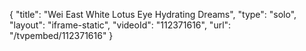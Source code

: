 {
    "title": "Wei East White Lotus Eye Hydrating Dreams",
    "type": "solo",
    "layout": "iframe-static",
    "videoId": "112371616",
    "url": "\/tvpembed\/112371616"
}